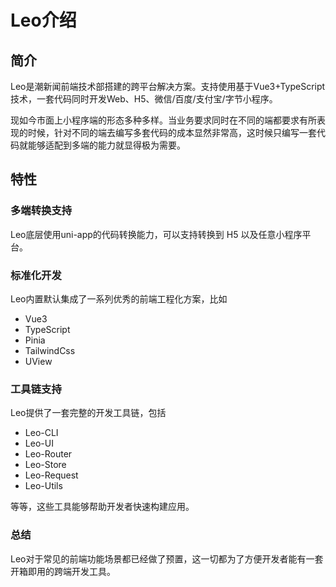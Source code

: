 # Leo介绍
## 简介
Leo是潮新闻前端技术部搭建的跨平台解决方案。支持使用基于Vue3+TypeScript技术，一套代码同时开发Web、H5、微信/百度/支付宝/字节小程序。

现如今市面上小程序端的形态多种多样。当业务要求同时在不同的端都要求有所表现的时候，针对不同的端去编写多套代码的成本显然非常高，这时候只编写一套代码就能够适配到多端的能力就显得极为需要。

## 特性
### 多端转换支持
Leo底层使用uni-app的代码转换能力，可以支持转换到 H5 以及任意小程序平台。
###  标准化开发
Leo内置默认集成了一系列优秀的前端工程化方案，比如
- Vue3
- TypeScript
- Pinia
- TailwindCss
- UView
### 工具链支持
Leo提供了一套完整的开发工具链，包括
- Leo-CLI
- Leo-UI
- Leo-Router
- Leo-Store
- Leo-Request
- Leo-Utils

等等，这些工具能够帮助开发者快速构建应用。
### 总结
Leo对于常见的前端功能场景都已经做了预置，这一切都为了方便开发者能有一套开箱即用的跨端开发工具。
